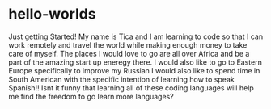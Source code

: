 # hello-worlds
Just getting Started! 
My name is Tica and I am learning to code so that I can work remotely and travel the world while making enough money to take care of myself. 
The places I would love to go are all over Africa and be a part of the amazing start up eneregy there. 
I would also like to go to Eastern Europe specifically to improve my Russian
I would also like to spend time in South American with the specific intention of learning how to speak Spanish!!
Isnt it funny that learning all of these coding languages will help me find the freedom to go learn more languages?
